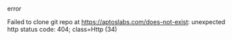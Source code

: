 error

Failed to clone git repo at https://aptoslabs.com/does-not-exist: unexpected http status code: 404; class=Http (34)
